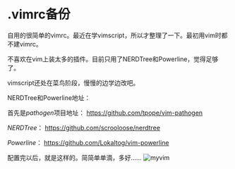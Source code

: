 # .vimrc备份

自用的很简单的vimrc。最近在学vimscript，所以才整理了一下。最初用vim时都不建vimrc。

不喜欢在vim上装太多的插件。目前只用了NERDTree和Powerline，觉得足够了。

vimscript还处在菜鸟阶段，慢慢的边学边改吧。

NERDTree和Powerline地址：

首先是*pathogen*项目地址：
https://github.com/tpope/vim-pathogen

*NERDTree*：
https://github.com/scrooloose/nerdtree

*Powerline*：
https://github.com/Lokaltog/vim-powerline

配置完以后，就是这样的。简简单单滴，多好……
![myvim](http://faluosnote.net/upd/20151229/vim.jpg)